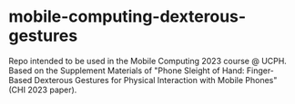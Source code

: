 # mobile-computing-dexterous-gestures
Repo intended to be used in the Mobile Computing 2023 course @ UCPH. Based on the Supplement Materials of "Phone Sleight of Hand: Finger-Based Dexterous Gestures for Physical Interaction with Mobile Phones" (CHI 2023 paper). 
